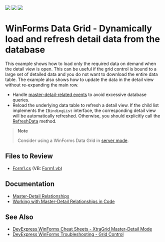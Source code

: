 <!-- default badges list -->
![](https://img.shields.io/endpoint?url=https://codecentral.devexpress.com/api/v1/VersionRange/128628270/13.1.4%2B)
[![](https://img.shields.io/badge/Open_in_DevExpress_Support_Center-FF7200?style=flat-square&logo=DevExpress&logoColor=white)](https://supportcenter.devexpress.com/ticket/details/E1173)
[![](https://img.shields.io/badge/📖_How_to_use_DevExpress_Examples-e9f6fc?style=flat-square)](https://docs.devexpress.com/GeneralInformation/403183)
<!-- default badges end -->

# WinForms Data Grid - Dynamically load and refresh detail data from the database

This example shows how to load only the required data on demand when the detail view is open. This can be useful if the grid control is bound to a large set of detailed data and you do not want to download the entire data table. The example also shows how to update the data in the detail view without re-expanding the main row.


* Handle [master-detail-related events](https://docs.devexpress.com/WindowsForms/732/controls-and-libraries/data-grid/master-detail/working-with-master-detail-relationships-in-code) to avoid excessive database queries.
* Reload the underlying data table to refresh a detail view. If the child list implements the `IBindingList` interface, the corresponding detail view will be automatically refreshed. Otherwise, you should explicitly call the [RefreshData](https://docs.devexpress.com/WindowsForms/DevExpress.XtraGrid.Views.Base.BaseView.RefreshData) method.

> **Note**
> 
> Consider using a WinForms Data Grid in [server mode](https://docs.devexpress.com/WindowsForms/8398/controls-and-libraries/data-grid/data-binding/large-data-sources-server-and-instant-feedback-modes).


## Files to Review
* [Form1.cs](./CS/WindowsApplication297/Form1.cs) (VB: [Form1.vb](./VB/WindowsApplication297/Form1.vb))


## Documentation

* [Master-Detail Relationships](https://docs.devexpress.com/WindowsForms/3473/controls-and-libraries/data-grid/master-detail-relationships)
* [Working with Master-Detail Relationships in Code](https://docs.devexpress.com/WindowsForms/732/controls-and-libraries/data-grid/master-detail/working-with-master-detail-relationships-in-code)


## See Also

* [DevExpress WinForms Cheat Sheets - XtraGrid Master-Detail Mode](https://go.devexpress.com/CheatSheets_WinForms_Examples_T919464.aspx)
* [DevExpress WinForms Troubleshooting - Grid Control](https://go.devexpress.com/CheatSheets_WinForms_Examples_T934742.aspx)
